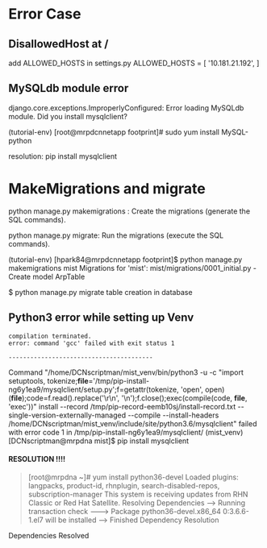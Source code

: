 
# Error Case 
## DisallowedHost at /
add ALLOWED_HOSTS in settings.py 
ALLOWED_HOSTS = [ 
        '10.181.21.192',
]

## MySQLdb module error 
django.core.exceptions.ImproperlyConfigured: Error loading MySQLdb module.
Did you install mysqlclient?

(tutorial-env) [root@mrpdcnnetapp footprint]# sudo yum install MySQL-python

resolution: pip install mysqlclient 

# MakeMigrations and migrate
python manage.py makemigrations <app>: Create the migrations (generate the SQL commands).

python manage.py migrate: Run the migrations (execute the SQL commands).

(tutorial-env) [hpark84@mrpdcnnetapp footprint]$ python manage.py makemigrations mist
Migrations for 'mist':
  mist/migrations/0001_initial.py
    - Create model ArpTable


$ python manage.py migrate
table creation in database 


## Python3 error while setting up Venv 
    compilation terminated.
    error: command 'gcc' failed with exit status 1
    
    ----------------------------------------
Command "/home/DCNscriptman/mist_venv/bin/python3 -u -c "import setuptools, tokenize;__file__='/tmp/pip-install-ng6y1ea9/mysqlclient/setup.py';f=getattr(tokenize, 'open', open)(__file__);code=f.read().replace('\r\n', '\n');f.close();exec(compile(code, __file__, 'exec'))" install --record /tmp/pip-record-eemb10sj/install-record.txt --single-version-externally-managed --compile --install-headers /home/DCNscriptman/mist_venv/include/site/python3.6/mysqlclient" failed with error code 1 in /tmp/pip-install-ng6y1ea9/mysqlclient/
(mist_venv) [DCNscriptman@mrpdna mist]$ pip install mysqlclient

#### RESOLUTION !!!! 
> [root@mrpdna ~]# yum install python36-devel
Loaded plugins: langpacks, product-id, rhnplugin, search-disabled-repos, subscription-manager
This system is receiving updates from RHN Classic or Red Hat Satellite.
Resolving Dependencies
--> Running transaction check
---> Package python36-devel.x86_64 0:3.6.6-1.el7 will be installed
--> Finished Dependency Resolution

Dependencies Resolved

